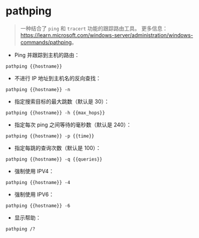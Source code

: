 # pathping

> 一种结合了 `ping` 和 `tracert` 功能的跟踪路由工具。
> 更多信息：<https://learn.microsoft.com/windows-server/administration/windows-commands/pathping>。

- Ping 并跟踪到主机的路由：

`pathping {{hostname}}`

- 不进行 IP 地址到主机名的反向查找：

`pathping {{hostname}} -n`

- 指定搜索目标的最大跳数（默认是 30）：

`pathping {{hostname}} -h {{max_hops}}`

- 指定每次 ping 之间等待的毫秒数（默认是 240）：

`pathping {{hostname}} -p {{time}}`

- 指定每跳的查询次数（默认是 100）：

`pathping {{hostname}} -q {{queries}}`

- 强制使用 IPV4：

`pathping {{hostname}} -4`

- 强制使用 IPV6：

`pathping {{hostname}} -6`

- 显示帮助：

`pathping /?`
